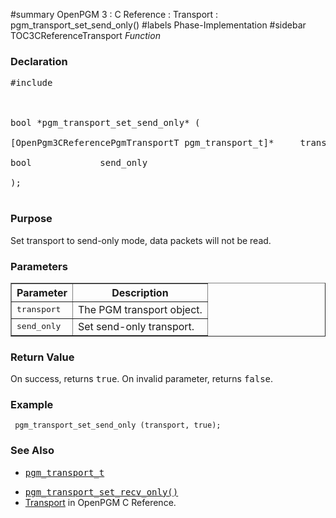 ﻿#summary OpenPGM 3 : C Reference : Transport : pgm\_transport\_set\_send\_only()
#labels Phase-Implementation
#sidebar TOC3CReferenceTransport
_Function_
### Declaration ###
<pre>
#include <pgm/pgm.h><br>
<br>
bool *pgm_transport_set_send_only* (<br>
[OpenPgm3CReferencePgmTransportT pgm_transport_t]*     transport,<br>
bool             send_only<br>
);<br>
</pre>

### Purpose ###
Set transport to send-only mode, data packets will not be read.

### Parameters ###
<table cellpadding='5' border='1' cellspacing='0'>
<tr>
<th>Parameter</th>
<th>Description</th>
</tr>
<tr>
<td><tt>transport</tt></td>
<td>The PGM transport object.</td>
</tr><tr>
<td><tt>send_only</tt></td>
<td>Set send-only transport.</td>
</tr>
</table>


### Return Value ###
On success, returns <tt>true</tt>.  On invalid parameter, returns <tt>false</tt>.

### Example ###
```
 pgm_transport_set_send_only (transport, true);
```

### See Also ###
  * <tt><a href='OpenPgm3CReferencePgmTransportT.md'>pgm_transport_t</a></tt><br>
<ul><li><tt><a href='OpenPgm3CReferencePgmTransportSetRecvOnly.md'>pgm_transport_set_recv_only()</a></tt><br>
</li><li><a href='OpenPgm3CReferencePgmTransport.md'>Transport</a> in OpenPGM C Reference.</li></ul>
